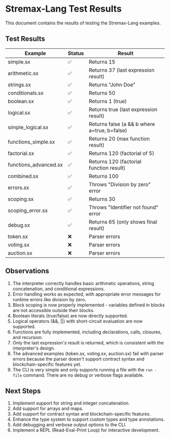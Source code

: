 # Stremax-Lang Test Results

This document contains the results of testing the Stremax-Lang examples.

## Test Results

| Example | Status | Result |
|---------|--------|--------|
| simple.sx | ✅ | Returns 15 |
| arithmetic.sx | ✅ | Returns 37 (last expression result) |
| strings.sx | ✅ | Returns "John Doe" |
| conditionals.sx | ✅ | Returns 50 |
| boolean.sx | ✅ | Returns 1 (true) |
| logical.sx | ✅ | Returns true (last expression result) |
| simple_logical.sx | ✅ | Returns false (a && b where a=true, b=false) |
| functions_simple.sx | ✅ | Returns 20 (max function result) |
| factorial.sx | ✅ | Returns 120 (factorial of 5) |
| functions_advanced.sx | ✅ | Returns 120 (factorial function result) |
| combined.sx | ✅ | Returns 100 |
| errors.sx | ✅ | Throws "Division by zero" error |
| scoping.sx | ✅ | Returns 30 |
| scoping_error.sx | ✅ | Throws "Identifier not found" error |
| debug.sx | ✅ | Returns 65 (only shows final result) |
| token.sx | ❌ | Parser errors |
| voting.sx | ❌ | Parser errors |
| auction.sx | ❌ | Parser errors |

## Observations

1. The interpreter correctly handles basic arithmetic operations, string concatenation, and conditional expressions.
2. Error handling works as expected, with appropriate error messages for runtime errors like division by zero.
3. Block scoping is now properly implemented - variables defined in blocks are not accessible outside their blocks.
4. Boolean literals (true/false) are now directly supported.
5. Logical operators (&&, ||) with short-circuit evaluation are now supported.
6. Functions are fully implemented, including declarations, calls, closures, and recursion.
7. Only the last expression's result is returned, which is consistent with the interpreter's design.
8. The advanced examples (token.sx, voting.sx, auction.sx) fail with parser errors because the parser doesn't support contract syntax and blockchain-specific features yet.
9. The CLI is very simple and only supports running a file with the `run -file` command. There are no debug or verbose flags available.

## Next Steps

1. Implement support for string and integer concatenation.
2. Add support for arrays and maps.
3. Add support for contract syntax and blockchain-specific features.
4. Enhance the type system to support custom types and type annotations.
5. Add debugging and verbose output options to the CLI.
6. Implement a REPL (Read-Eval-Print Loop) for interactive development. 